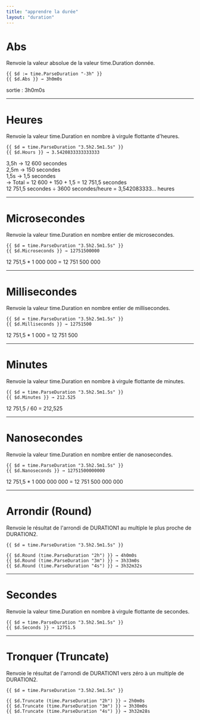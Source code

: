 ```yaml
---
title: "apprendre la durée"
layout: "duration"
---
```


# Abs
Renvoie la valeur absolue de la valeur time.Duration donnée.

```
{{ $d := time.ParseDuration "-3h" }}
{{ $d.Abs }} → 3h0m0s
```
sortie : 3h0m0s
___

# Heures
Renvoie la valeur time.Duration en nombre à virgule flottante d'heures.

```
{{ $d = time.ParseDuration "3.5h2.5m1.5s" }}
{{ $d.Hours }} → 3.5420833333333333
```
3,5h → 12 600 secondes  
2,5m → 150 secondes  
1,5s → 1,5 secondes  
→ Total = 12 600 + 150 + 1,5 = 12 751,5 secondes  
12 751,5 secondes ÷ 3600 secondes/heure = 3,542083333... heures
___

# Microsecondes
Renvoie la valeur time.Duration en nombre entier de microsecondes.

```
{{ $d = time.ParseDuration "3.5h2.5m1.5s" }}
{{ $d.Microseconds }} → 12751500000
```
12 751,5 * 1 000 000 = 12 751 500 000
___

# Millisecondes
Renvoie la valeur time.Duration en nombre entier de millisecondes.

```
{{ $d = time.ParseDuration "3.5h2.5m1.5s" }}
{{ $d.Milliseconds }} → 12751500
```
12 751,5 * 1 000 = 12 751 500
___

# Minutes
Renvoie la valeur time.Duration en nombre à virgule flottante de minutes.

```
{{ $d = time.ParseDuration "3.5h2.5m1.5s" }}
{{ $d.Minutes }} → 212.525
```
12 751,5 / 60 = 212,525
___

# Nanosecondes
Renvoie la valeur time.Duration en nombre entier de nanosecondes.

```
{{ $d = time.ParseDuration "3.5h2.5m1.5s" }}
{{ $d.Nanoseconds }} → 12751500000000
```
12 751,5 * 1 000 000 000 = 12 751 500 000 000
___

# Arrondir (Round)
Renvoie le résultat de l'arrondi de DURATION1 au multiple le plus proche de DURATION2.

```
{{ $d = time.ParseDuration "3.5h2.5m1.5s" }}

{{ $d.Round (time.ParseDuration "2h") }} → 4h0m0s
{{ $d.Round (time.ParseDuration "3m") }} → 3h33m0s
{{ $d.Round (time.ParseDuration "4s") }} → 3h32m32s
```
___

# Secondes
Renvoie la valeur time.Duration en nombre à virgule flottante de secondes.

```
{{ $d = time.ParseDuration "3.5h2.5m1.5s" }}
{{ $d.Seconds }} → 12751.5
```
___

# Tronquer (Truncate)
Renvoie le résultat de l'arrondi de DURATION1 vers zéro à un multiple de DURATION2.

```
{{ $d = time.ParseDuration "3.5h2.5m1.5s" }}

{{ $d.Truncate (time.ParseDuration "2h") }} → 2h0m0s
{{ $d.Truncate (time.ParseDuration "3m") }} → 3h30m0s
{{ $d.Truncate (time.ParseDuration "4s") }} → 3h32m28s
```